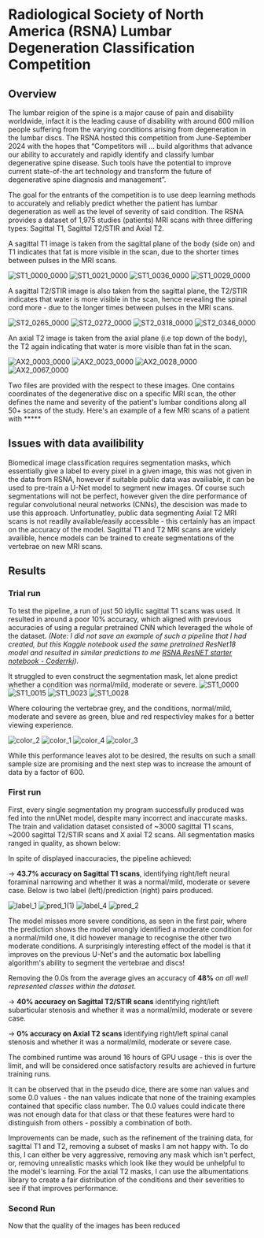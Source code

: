 # Radiological Society of North America (RSNA) Lumbar Degeneration Classification Competition

## Overview
The lumbar reigion of the spine is a major cause of pain and disability worldwide, infact it is the leading cause of disability with around 600 million people suffering from the varying conditions arising from degeneration in the lumbar discs. The RSNA hosted this competition from June-September 2024 with the hopes that “Competitors will ... build algorithms that advance our ability to accurately and rapidly identify and classify lumbar degenerative spine disease. Such tools have the potential to improve current state-of-the art technology and transform the future of degenerative spine diagnosis and management”. 

The goal for the entrants of the competition is to use deep learning methods to accurately and reliably predict whether the patient has lumbar degeneration as well as the level of severity of said condition. The RSNA provides a dataset of 1,975 studies (patients) MRI scans with three differing types: Sagittal T1, Sagittal T2/STIR and Axial T2.

A sagittal T1 image is taken from the sagittal plane of the body (side on) and T1 indicates that fat is more visible in the scan, due to the shorter times between pulses in the MRI scans.

![ST1_0000_0000](https://github.com/user-attachments/assets/e80b2c67-f68e-47ea-b138-f28575ba272f)
![ST1_0021_0000](https://github.com/user-attachments/assets/46cbd5d5-f174-45d8-a2a8-26fdbd1d0049)
![ST1_0036_0000](https://github.com/user-attachments/assets/dadfc368-d26d-492e-aa53-45760f41eb85)
![ST1_0029_0000](https://github.com/user-attachments/assets/49b0b2ac-2460-49b6-98ba-1649f8e2f54a)


A sagittal T2/STIR image is also taken from the sagittal plane, the T2/STIR indicates that water is more visible in the scan, hence revealing the spinal cord more - due to the longer times between pulses in the MRI scans.

![ST2_0265_0000](https://github.com/user-attachments/assets/29d57c7f-296e-455c-ad29-d6dc5c78c346)
![ST2_0272_0000](https://github.com/user-attachments/assets/d9c3462f-ee60-4839-a9fc-b79a1926fdd5)
![ST2_0318_0000](https://github.com/user-attachments/assets/6810f71c-9665-40a7-8aff-c1ee44ab67df)
![ST2_0346_0000](https://github.com/user-attachments/assets/57b928c2-5022-4846-8c75-59041c0bb5f3)


An axial T2 image is taken from the axial plane (i.e top down of the body), the T2 again indicating that water is more visible than fat in the scan.

![AX2_0003_0000](https://github.com/user-attachments/assets/babb2988-232f-4ffb-be5b-bbc8bef63933)
![AX2_0023_0000](https://github.com/user-attachments/assets/3411a878-4228-43cc-ad1b-befefcd27385)
![AX2_0028_0000](https://github.com/user-attachments/assets/421b8866-3755-4d4d-a7d0-a6b4b5247681)
![AX2_0067_0000](https://github.com/user-attachments/assets/80f1ec3d-68e3-41e4-aa41-34ec2faa9368)

Two files are provided with the respect to these images. One contains coordinates of the degenerative disc on a specific MRI scan, the other defines the name and severity of the patient's lumbar conditions along all 50+ scans of the study. Here's an example of a few MRI scans of a patient with *****




## Issues with data availibility
Biomedical image classification requires segmentation masks, which essentially give a label to every pixel in a given image, this was not given in the data from RSNA, however if suitable public data was availiable, it can be used to pre-train a U-Net model to segment new images. Of course such segmentations will not be perfect, however given the dire performance of regular convolutional neural networks (CNNs), the descision was made to use this approach. Unfortunatley, public data segmenting Axial T2 MRI scans is not readily available/easily accessible - this certainly has an impact on the accuracy of the model.
Sagittal T1 and T2 MRI scans are widely availible, hence models can be trained to create segmentations of the vertebrae on new MRI scans.


## Results
### Trial run
To test the pipeline, a run of just 50 idyllic sagittal T1 scans was used.
It resulted in around a poor 10% accuracy, which aligned with previous accuracies of using a regular pretrained CNN which leveraged the whole of the dataset. *(Note: I did not save an example of such a pipeline that I had created, but this Kaggle notebook used the same pretrained ResNet18 model and resulted in similar predictions to me [RSNA ResNET starter notebook - Coderrkj](https://www.kaggle.com/code/coderrkj/rsna-resnet-starter-notebook))*.

It struggled to even construct the segmentation mask, let alone predict whether a condition was normal/mild, moderate or severe.
![ST1_0000](https://github.com/user-attachments/assets/fb54080e-08d6-4ad6-bde8-abf5c7548d60)
![ST1_0015](https://github.com/user-attachments/assets/a678aca8-a45c-45c0-ab26-0a62f7f582f2)
![ST1_0023](https://github.com/user-attachments/assets/3d0e7288-882e-40fa-928b-08eb33b683d9)
![ST1_0028](https://github.com/user-attachments/assets/66b3ed7c-b9f5-4c4b-996f-3c5c10d36dfd)

Where colouring the vertebrae grey, and the conditions, normal/mild, moderate and severe as green, blue and red respectivley makes for a better viewing experience.

![color_2](https://github.com/user-attachments/assets/bc56dd8b-371b-4130-bfda-451b5a3a224a)
![color_1](https://github.com/user-attachments/assets/28aa1c2f-168e-40c0-a7ae-54c0e54e396b)
![color_4](https://github.com/user-attachments/assets/28d08632-bf6d-419c-b5a5-9c6d2d31967e)
![color_3](https://github.com/user-attachments/assets/8b77b372-d8a6-48c2-9837-2364d56073c7)

While this performance leaves alot to be desired, the results on such a small sample size are promising and the next step was to increase the amount of data by a factor of 600.


### First run
First, every single segmentation my program successfully produced was fed into the nnUNet model, despite many incorrect and inaccurate masks. 
The train and validation dataset consisted of ~3000 sagittal T1 scans, ~2000 sagittal T2/STIR scans and X axial T2 scans. All segmentation masks ranged in quality, as shown below:




In spite of displayed inaccuracies, the pipeline achieved:

-> **43.7% accuracy on Sagittal T1 scans**, identifying right/left neural foraminal narrowing and whether it was a normal/mild, moderate or severe case. Below is two label (left)/prediction (right) pairs produced.

![label_1](https://github.com/user-attachments/assets/c35b3a9d-45d1-4fa9-9ea0-fb92af31234b)
![pred_1(1)](https://github.com/user-attachments/assets/001e7724-74c7-4716-9b24-96511abcbb8a)
![label_4](https://github.com/user-attachments/assets/65fa6981-e8b2-4993-84cb-62b714eef289)
![pred_2](https://github.com/user-attachments/assets/e3f232fa-4ce9-4f61-8e7b-ec0ccfd68595)

The model misses more severe conditions, as seen in the first pair, where the prediction shows the model wrongly identified a moderate condition for a normal/mild one, it did however manage to recognise the other two moderate conditions. A surprisingly interesting effect of the model is that it improves on the previous U-Net's and the automatic box labelling algorithm's ability to segment the vertebrae and discs! 

Removing the 0.0s from the average gives an accuracy of **48%** _on all well represented classes within the dataset._

-> **40% accuracy on Sagittal T2/STIR scans** identifying right/left subarticular stenosis and whether it was a normal/mild, moderate or severe case.


-> **0% accuracy on Axial T2 scans** identifying right/left spinal canal stenosis and whether it was a normal/mild, moderate or severe case.



The combined runtime was around 16 hours of GPU usage - this is over the limit, and will be considered once satisfactory results are achieved in furture training runs.

It can be observed that in the pseudo dice, there are some nan values and some 0.0 values - the nan values indicate that none of the training examples contained that specific class number. The 0.0 values could indicate there was not enough data for that class or that these features were hard to distinguish from others - possibly a combination of both. 

Improvements can be made, such as the refinement of the training data, for sagittal T1 and T2, removing a subset of masks I am not happy with. To do this, I can either be very aggressive, removing any mask which isn't perfect, or, removing unrealistic masks which look like they would be unhelpful to the model's learning. For the axial T2 masks, I can use the albumentations library to create a fair distribution of the conditions and their severities to see if that improves performance.

### Second Run
Now that the quality of the images has been reduced



























